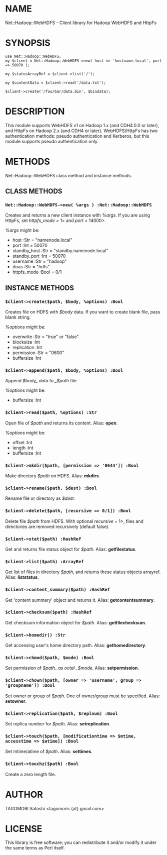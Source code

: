 # NAME

Net::Hadoop::WebHDFS - Client library for Hadoop WebHDFS and HttpFs

# SYNOPSIS

    use Net::Hadoop::WebHDFS;
    my $client = Net::Hadoop::WebHDFS->new( host => 'hostname.local', port => 50070 );

    my $statusArrayRef = $client->list('/');

    my $contentData = $client->read('/data.txt');

    $client->create('/foo/bar/data.bin', $bindata);

# DESCRIPTION

This module supports WebHDFS v1 on Hadoop 1.x (and CDH4.0.0 or later), and HttpFs on Hadoop 2.x (and CDH4 or later).
WebHDFS/HttpFs has two authentication methods: pseudo authentication and Kerberos, but this module supports pseudo authentication only.

# METHODS

Net::Hadoop::WebHDFS class method and instance methods.

## CLASS METHODS

### `Net::Hadoop::WebHDFS->new( %args ) :Net::Hadoop::WebHDFS`

Creates and returns a new client instance with _%args_.
If you are using HttpFs, set _httpfs\_mode =_ 1> and _port =_ 14000>.



_%args_ might be:

- host :Str = "namenode.local"
- port :Int = 50070
- standby\_host :Str = "standby.namenode.local"
- standby\_port :Int = 50070
- username :Str = "hadoop"
- doas :Str = "hdfs"
- httpfs\_mode :Bool = 0/1

## INSTANCE METHODS

### `$client->create($path, $body, %options) :Bool`

Creates file on HDFS with _$body_ data. If you want to create blank file, pass blank string.

_%options_ might be:

- overwrite :Str = "true" or "false"
- blocksize :Int
- replication :Int
- permission :Str = "0600"
- buffersize :Int

### `$client->append($path, $body, %options) :Bool`

Append _$body_ data to _$path_ file.

_%options_ might be:

- buffersize :Int

### `$client->read($path, %options) :Str`

Open file of _$path_ and returns its content. Alias: __open__.

_%options_ might be:

- offset :Int
- length :Int
- buffersize :Int

### `$client->mkdir($path, [permission => '0644']) :Bool`

Make directory _$path_ on HDFS. Alias: __mkdirs__.

### `$client->rename($path, $dest) :Bool`

Rename file or directory as _$dest_.

### `$client->delete($path, [recursive => 0/1]) :Bool`

Delete file _$path_ from HDFS. With optional _recursive =_ 1>, files and directories are removed recursively (default false).

### `$client->stat($path) :HashRef`

Get and returns file status object for _$path_. Alias: __getfilestatus__.

### `$client->list($path) :ArrayRef`

Get list of files in directory _$path_, and returns these status objects arrayref. Alias: __liststatus__.

### `$client->content_summary($path) :HashRef`

Get 'content summary' object and returns it. Alias: __getcontentsummary__.

### `$client->checksum($path) :HashRef`

Get checksum information object for _$path_. Alias: __getfilechecksum__.

### `$client->homedir() :Str`

Get accessing user's home directory path. Alias: __gethomedirectory__.

### `$client->chmod($path, $mode) :Bool`

Set permission of _$path_ as octal _$mode_. Alias: __setpermission__.

### `$client->chown($path, [owner => 'username', group => 'groupname']) :Bool`

Set owner or group of _$path_. One of owner/group must be specified. Alias: __setowner__.

### `$client->replication($path, $replnum) :Bool`

Set replica number for _$path_. Alias: __setreplication__.

### `$client->touch($path, [modificationtime => $mtime, accesstime => $atime]) :Bool`

Set mtime/atime of _$path_. Alias: __settimes__.

### `$client->touchz($path) :Bool`

Create a zero length file.

# AUTHOR

TAGOMORI Satoshi <tagomoris {at} gmail.com>

# LICENSE

This library is free software; you can redistribute it and/or modify
it under the same terms as Perl itself.
